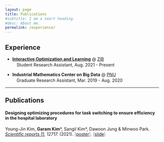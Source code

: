 ```yaml
---
layout: page
title: Publications
#subtitle: I am a smart heading.
#desc: About me.
permalink: /experience/
---
```


## Experience

- [**Interactive Optimization and Learning**](https://iol.zib.de/) @ [ZIB](https://www.zib.de/) <br> 　Student Research Assistant, Aug. 2021 - Present



- **Industrial Mathematics Center on Big Data** @ [PNU](https://pusan.ac.kr/eng/Main.do) <br> 　Graduate Research Assistant, Mar. 2019 - Aug. 2020



---

## Publications

#### Designing optimizing procedures for task switching to ensure efficiency in the hospital laboratory

Young-Jin Kim, __Garam Kim__\*, Sangil Kim\*, Dawoon Jung & Minwoo Park. 	<br>
_[Scientific reports 11](https://www.nature.com/articles/s41598-021-92116-z), 12717._ (2021). <span style="color:grey">\[[poster](/assets/file/KSIAM_poster.pdf)\], [[slide](/assets/file/presentation.pdf)]</span>
